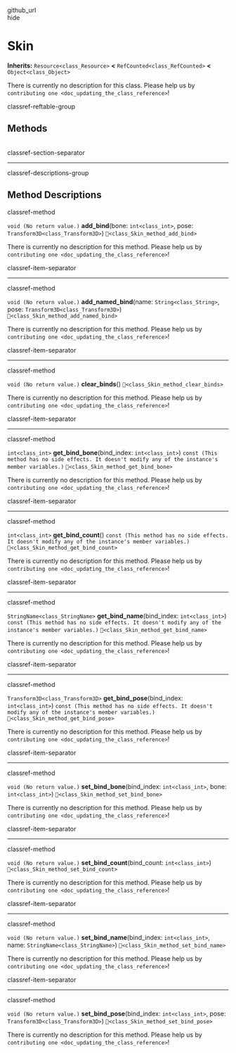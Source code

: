 github\_url  
hide

# Skin

**Inherits:** `Resource<class_Resource>` **&lt;**
`RefCounted<class_RefCounted>` **&lt;** `Object<class_Object>`

There is currently no description for this class. Please help us by
`contributing one <doc_updating_the_class_reference>`!

classref-reftable-group

## Methods

<table>
<tbody>
<tr>
</tr>
<tr>
</tr>
<tr>
</tr>
<tr>
</tr>
<tr>
</tr>
<tr>
</tr>
<tr>
</tr>
<tr>
</tr>
<tr>
</tr>
<tr>
</tr>
<tr>
</tr>
</tbody>
</table>

classref-section-separator

------------------------------------------------------------------------

classref-descriptions-group

## Method Descriptions

classref-method

`void (No return value.)` **add\_bind**(bone: `int<class_int>`, pose:
`Transform3D<class_Transform3D>`) `🔗<class_Skin_method_add_bind>`

There is currently no description for this method. Please help us by
`contributing one <doc_updating_the_class_reference>`!

classref-item-separator

------------------------------------------------------------------------

classref-method

`void (No return value.)` **add\_named\_bind**(name:
`String<class_String>`, pose: `Transform3D<class_Transform3D>`)
`🔗<class_Skin_method_add_named_bind>`

There is currently no description for this method. Please help us by
`contributing one <doc_updating_the_class_reference>`!

classref-item-separator

------------------------------------------------------------------------

classref-method

`void (No return value.)` **clear\_binds**()
`🔗<class_Skin_method_clear_binds>`

There is currently no description for this method. Please help us by
`contributing one <doc_updating_the_class_reference>`!

classref-item-separator

------------------------------------------------------------------------

classref-method

`int<class_int>` **get\_bind\_bone**(bind\_index: `int<class_int>`)
`const (This method has no side effects. It doesn't modify any of the instance's member variables.)`
`🔗<class_Skin_method_get_bind_bone>`

There is currently no description for this method. Please help us by
`contributing one <doc_updating_the_class_reference>`!

classref-item-separator

------------------------------------------------------------------------

classref-method

`int<class_int>` **get\_bind\_count**()
`const (This method has no side effects. It doesn't modify any of the instance's member variables.)`
`🔗<class_Skin_method_get_bind_count>`

There is currently no description for this method. Please help us by
`contributing one <doc_updating_the_class_reference>`!

classref-item-separator

------------------------------------------------------------------------

classref-method

`StringName<class_StringName>` **get\_bind\_name**(bind\_index:
`int<class_int>`)
`const (This method has no side effects. It doesn't modify any of the instance's member variables.)`
`🔗<class_Skin_method_get_bind_name>`

There is currently no description for this method. Please help us by
`contributing one <doc_updating_the_class_reference>`!

classref-item-separator

------------------------------------------------------------------------

classref-method

`Transform3D<class_Transform3D>` **get\_bind\_pose**(bind\_index:
`int<class_int>`)
`const (This method has no side effects. It doesn't modify any of the instance's member variables.)`
`🔗<class_Skin_method_get_bind_pose>`

There is currently no description for this method. Please help us by
`contributing one <doc_updating_the_class_reference>`!

classref-item-separator

------------------------------------------------------------------------

classref-method

`void (No return value.)` **set\_bind\_bone**(bind\_index:
`int<class_int>`, bone: `int<class_int>`)
`🔗<class_Skin_method_set_bind_bone>`

There is currently no description for this method. Please help us by
`contributing one <doc_updating_the_class_reference>`!

classref-item-separator

------------------------------------------------------------------------

classref-method

`void (No return value.)` **set\_bind\_count**(bind\_count:
`int<class_int>`) `🔗<class_Skin_method_set_bind_count>`

There is currently no description for this method. Please help us by
`contributing one <doc_updating_the_class_reference>`!

classref-item-separator

------------------------------------------------------------------------

classref-method

`void (No return value.)` **set\_bind\_name**(bind\_index:
`int<class_int>`, name: `StringName<class_StringName>`)
`🔗<class_Skin_method_set_bind_name>`

There is currently no description for this method. Please help us by
`contributing one <doc_updating_the_class_reference>`!

classref-item-separator

------------------------------------------------------------------------

classref-method

`void (No return value.)` **set\_bind\_pose**(bind\_index:
`int<class_int>`, pose: `Transform3D<class_Transform3D>`)
`🔗<class_Skin_method_set_bind_pose>`

There is currently no description for this method. Please help us by
`contributing one <doc_updating_the_class_reference>`!

